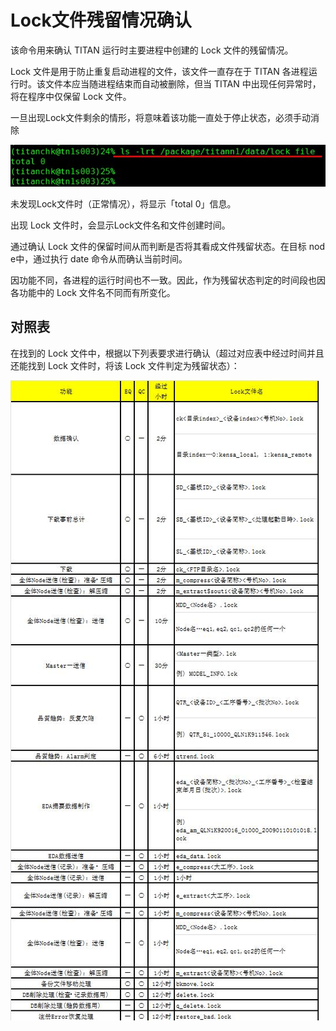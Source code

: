 # Lock文件残留情况确认

该命令用来确认 TITAN 运行时主要进程中创建的 Lock 文件的残留情况。

Lock 文件是用于防止重复启动进程的文件，该文件一直存在于 TITAN 各进程运行时。该文件本应当随进程结束而自动被删除，但当 TITAN 中出现任何异常时，将在程序中仅保留 Lock 文件。

一旦出现Lock文件剩余的情形，将意味着该功能一直处于停止状态，必须手动消除

![](static/1.jpg)

未发现Lock文件时（正常情况），将显示「total 0」信息。

出现 Lock 文件时，会显示Lock文件名和文件创建时间。

通过确认 Lock 文件的保留时间从而判断是否将其看成文件残留状态。在目标 nod e中，通过执行 date 命令从而确认当前时间。

因功能不同，各进程的运行时间也不一致。因此，作为残留状态判定的时间段也因各功能中的 Lock 文件名不同而有所变化。

## 对照表

在找到的 Lock 文件中，根据以下列表要求进行确认（超过对应表中经过时间并且还能找到 Lock 文件时，将该 Lock 文件判定为残留状态）：

![](static/2.jpg)